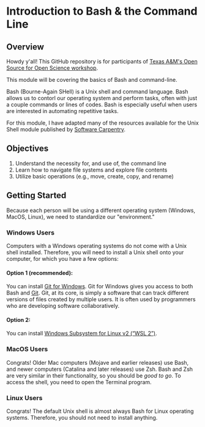 # Introduction to Bash & the Command Line

## Overview
Howdy y'all! This GitHub repository is for participants of [Texas A&M's Open Source for Open Science workshop](https://eeb.tamu.edu/open-source-open-science/open-source-for-open-science-workshop-2025/#:~:text=Welcome%20to%20Ecology%20%26%20Evolutionary%20Biology's,the%20Texas%20A%26M%20University%20campus).

This module will be covering the basics of Bash and command-line.

Bash (Bourne-Again SHell) is a Unix shell and command language. Bash allows us to contorl our operating system and perform tasks, often with just a couple commands or lines of codes. Bash is especially useful when users are interested in automating repetitive tasks.

For this module, I have adapted many of the resources available for the Unix Shell module published by [Software Carpentry](https://swcarpentry.github.io/shell-novice/index.html).

## Objectives
1. Understand the necessity for, and use of, the command line
2. Learn how to navigate file systems and explore file contents
3. Utilize basic operations (e.g., move, create, copy, and rename)

## Getting Started
Because each person will be using a different operating system (Windows, MacOS, Linux), we need to standardize our "environment."

### Windows Users
Computers with a Windows operating systems do not come with a Unix shell installed. Therefore, you will need to install a Unix shell onto your computer, for which you have a few options:
#### Option 1 (recommended): 
You can install [Git for Windows](https://carpentries.github.io/workshop-template/install_instructions/#shell). Git for Windows gives you access to both Bash and [Git](https://clevercoderjoy.hashnode.dev/eli5-git-the-version-control-systemvcs). Git, at its core, is simply a software that can track different versions of files created by multiple users. It is often used by programmers who are developing software collaboratively.
#### Option 2:
You can install [Windows Subsystem for Linux v2 (“WSL 2”)](https://carpentries.github.io/workshop-template/install_instructions/#shell). 

### MacOS Users
Congrats! Older Mac computers (Mojave and earlier releases) use Bash, and newer computers (Catalina and later releases) use Zsh. Bash and Zsh are very similar in their functionality, so you should be _good to go_. To access the shell, you need to open the Terminal program.

### Linux Users
Congrats! The default Unix shell is almost always Bash for Linux operating systems. Therefore, you should not need to install anything.
